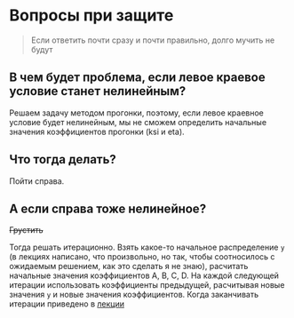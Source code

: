 # Вопросы при защите

> Если ответить почти сразу и почти правильно, долго мучить не будут

## В чем будет проблема, если левое краевое условие станет нелинейным?

Решаем задачу методом прогонки, поэтому, если левое краевное условие будет
нелинейным, мы не сможем определить начальные значения коэффициентов прогонки
(ksi и eta).

## Что тогда делать?

Пойти справа.

## А если справа тоже нелинейное?

~~Грустить~~

Тогда решать итерационно. Взять какое-то начальное распределение `y` (в лекциях
написано, что произвольно, но так, чтобы соотносилось с ожидаемым решением, как
это сделать я не знаю), расчитать начальные значения коэффициентов A, B, C, D.
На каждой следующей итерации использовать коэффициенты предыдущей, расчитывая
новые значения `y` и новые значения коэффициентов. Когда заканчивать итерации
приведено в
[лекции](https://github.com/Sunshine-ki/BMSTU6_Modeling/blob/main/lectures/01-04-2021-Лекция__8_Модели_ОДУ_Краевая_задача_Квазилинейные_схемы.pdf)


